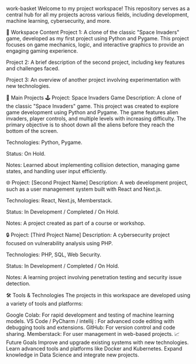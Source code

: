 work-basket
Welcome to my project workspace! This repository serves as a central hub for all my projects across various fields, including development, machine learning, cybersecurity, and more.

📁 Workspace Content
Project 1: A clone of the classic "Space Invaders" game, developed as my first project using Python and Pygame. This project focuses on game mechanics, logic, and interactive graphics to provide an engaging gaming experience.

Project 2: A brief description of the second project, including key features and challenges faced.

Project 3: An overview of another project involving experimentation with new technologies.

🚀 Main Projects
🕹️ Project: Space Invaders Game
Description: A clone of the classic "Space Invaders" game. This project was created to explore game development using Python and Pygame. The game features alien invaders, player controls, and multiple levels with increasing difficulty. The primary objective is to shoot down all the aliens before they reach the bottom of the screen.

Technologies: Python, Pygame.

Status: On Hold.

Notes: Learned about implementing collision detection, managing game states, and handling user input efficiently.

🌐 Project: [Second Project Name]
Description: A web development project, such as a user management system built with React and Next.js.

Technologies: React, Next.js, Memberstack.

Status: In Development / Completed / On Hold.

Notes: A project created as part of a course or workshop.

🔒 Project: [Third Project Name]
Description: A cybersecurity project focused on vulnerability analysis using PHP.

Technologies: PHP, SQL, Web Security.

Status: In Development / Completed / On Hold.

Notes: A learning project involving penetration testing and security issue detection.

🛠️ Tools & Technologies
The projects in this workspace are developed using a variety of tools and platforms:

Google Colab: For rapid development and testing of machine learning models.
VS Code / PyCharm / intellij : For advanced code editing with debugging tools and extensions.
GitHub: For version control and code sharing.
Memberstack: For user management in web-based projects.
📈 Future Goals
Improve and upgrade existing systems with new technologies.
Learn advanced tools and platforms like Docker and Kubernetes.
Expand knowledge in Data Science and integrate new projects.
